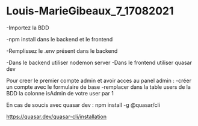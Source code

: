 # Louis-MarieGibeaux_7_17082021

-Importez la BDD

-npm install dans le backend et le frontend

-Remplissez le .env présent dans le backend

-Dans le backend utiliser nodemon server
-Dans le frontend utiliser quasar dev

Pour creer le premier compte admin et avoir acces au panel admin :
-créer un compte avec le formulaire de base
-remplacer dans la table users de la BDD la colonne isAdmin de votre user par 1


En cas de soucis avec quasar dev :
npm install -g @quasar/cli

https://quasar.dev/quasar-cli/installation
